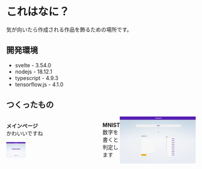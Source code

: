 # これはなに？

気が向いたら作成される作品を飾るための場所です。

## 開発環境

- svelte - 3.54.0
- nodejs - 18.12.1
- typescript - 4.9.3
- tensorflow.js - 4.1.0

## つくったもの

<div style="display:flex">
  <div>
    <p> <strong> メインページ  </strong> <br> かわいいですね </p>
    <img src="./.image/title.png" width=20%>
  </div>
  <p> <strong> MNIST </strong> <br> 数字を書くと判定します </p>
    <img src="./.image/mnist.gif" width=40%>
</div>
